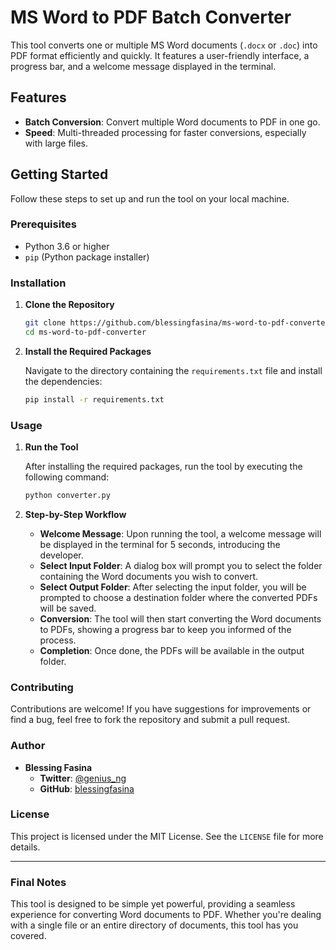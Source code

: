 # MS Word to PDF Batch Converter

This tool converts one or multiple MS Word documents (`.docx` or `.doc`) into PDF format efficiently and quickly. It features a user-friendly interface, a progress bar, and a welcome message displayed in the terminal.

## Features

- **Batch Conversion**: Convert multiple Word documents to PDF in one go.
- **Speed**: Multi-threaded processing for faster conversions, especially with large files.
  
## Getting Started

Follow these steps to set up and run the tool on your local machine.

### Prerequisites

- Python 3.6 or higher
- `pip` (Python package installer)

### Installation

1. **Clone the Repository**

    ```bash
    git clone https://github.com/blessingfasina/ms-word-to-pdf-converter.git
    cd ms-word-to-pdf-converter
    ```

2. **Install the Required Packages**

    Navigate to the directory containing the `requirements.txt` file and install the dependencies:

    ```bash
    pip install -r requirements.txt
    ```

### Usage

1. **Run the Tool**

    After installing the required packages, run the tool by executing the following command:

    ```bash
    python converter.py
    ```

2. **Step-by-Step Workflow**

    - **Welcome Message**: Upon running the tool, a welcome message will be displayed in the terminal for 5 seconds, introducing the developer.
    - **Select Input Folder**: A dialog box will prompt you to select the folder containing the Word documents you wish to convert.
    - **Select Output Folder**: After selecting the input folder, you will be prompted to choose a destination folder where the converted PDFs will be saved.
    - **Conversion**: The tool will then start converting the Word documents to PDFs, showing a progress bar to keep you informed of the process.
    - **Completion**: Once done, the PDFs will be available in the output folder.

### Contributing

Contributions are welcome! If you have suggestions for improvements or find a bug, feel free to fork the repository and submit a pull request.

### Author

- **Blessing Fasina**
  - **Twitter**: [@genius_ng](https://twitter.com/genius_ng)
  - **GitHub**: [blessingfasina](https://github.com/blessingfasina)

### License

This project is licensed under the MIT License. See the `LICENSE` file for more details.

---

### Final Notes

This tool is designed to be simple yet powerful, providing a seamless experience for converting Word documents to PDF. Whether you're dealing with a single file or an entire directory of documents, this tool has you covered.
